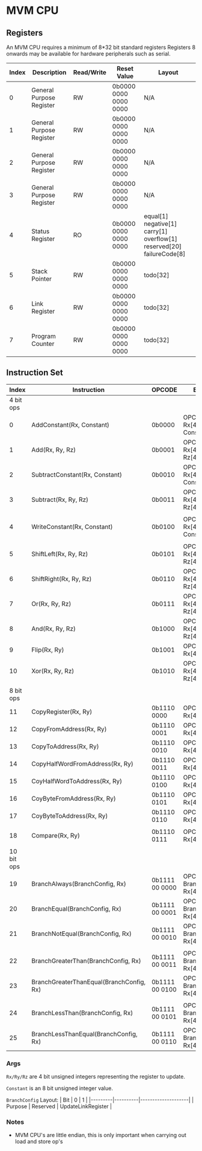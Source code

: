 # MVM CPU

## Registers

An MVM CPU requires a minimum of 8*32 bit standard registers
Registers 8 onwards may be available for hardware peripherals such as serial.

| Index | Description              | Read/Write | Reset Value           | Layout                                                                |
|-------|--------------------------|------------|-----------------------|-----------------------------------------------------------------------|
| 0     | General Purpose Register | RW         | 0b0000 0000 0000 0000 | N/A                                                                   |
| 1     | General Purpose Register | RW         | 0b0000 0000 0000 0000 | N/A                                                                   |
| 2     | General Purpose Register | RW         | 0b0000 0000 0000 0000 | N/A                                                                   |
| 3     | General Purpose Register | RW         | 0b0000 0000 0000 0000 | N/A                                                                   |
| 4     | Status Register          | RO         | 0b0000 0000 0000 0000 | equal[1] negative[1] carry[1] overflow[1] reserved[20] failureCode[8] |
| 5     | Stack Pointer            | RW         | 0b0000 0000 0000 0000 | todo[32]                                                              |
| 6     | Link Register            | RW         | 0b0000 0000 0000 0000 | todo[32]                                                              |
| 7     | Program Counter          | RW         | 0b0000 0000 0000 0000 | todo[32]                                                              |

## Instruction Set

| Index      | Instruction                                   | OPCODE         | Encoding                         | Pseudocode          |
|------------|-----------------------------------------------|----------------|----------------------------------|----------------     |
| 4 bit ops  |                                               |                |                                  |                     |
| 0          | AddConstant(Rx, Constant)                     | 0b0000         | OPCODE[4] Rx[4] Constant[8]      | Rx += Constant      |
| 1          | Add(Rx, Ry, Rz)                               | 0b0001         | OPCODE[4] Rx[4] Ry[4] Rz[4]      | Rx = Ry + Rz        |
| 2          | SubtractConstant(Rx, Constant)                | 0b0010         | OPCODE[4] Rx[4] Constant[8]      | Rx -= Constant      |
| 3          | Subtract(Rx, Ry, Rz)                          | 0b0011         | OPCODE[4] Rx[4] Ry[4] Rz[4]      | Rx = Ry - Rz        |
|            |                                               |                |                                  |                     |
| 4          | WriteConstant(Rx, Constant)                   | 0b0100         | OPCODE[4] Rx[4] Constant[8]      | Rx = Constant       |
|            |                                               |                |                                  |                     |
| 5          | ShiftLeft(Rx, Ry, Rz)                         | 0b0101         | OPCODE[4] Rx[4] Ry[4] Rz[4]      | Rx  = Ry << Rz      |
| 6          | ShiftRight(Rx, Ry, Rz)                        | 0b0110         | OPCODE[4] Rx[4] Ry[4] Rz[4]      | Rx  = Ry >> Rz      |
| 7          | Or(Rx, Ry, Rz)                                | 0b0111         | OPCODE[4] Rx[4] Ry[4] Rz[4]      | Rx  = Ry \| Rz      |
| 8          | And(Rx, Ry, Rz)                               | 0b1000         | OPCODE[4] Rx[4] Ry[4] Rz[4]      | Rx = Ry & Rz        |
| 9          | Flip(Rx, Ry)                                  | 0b1001         | OPCODE[4] Rx[4] Ry[4] _[4]       | Rx = ~Ry            |
| 10         | Xor(Rx, Ry, Rz)                               | 0b1010         | OPCODE[4] Rx[4] Ry[4] Rz[4]      | Rx = Ry^Rz          |
|            |                                               |                |                                  |                     |
| 8 bit ops  |                                               |                |                                  |                     |
| 11         | CopyRegister(Rx, Ry)                          | 0b1110 0000    | OPCODE[8] Rx[4] Ry[4]            | Rx = Ry             |
| 12         | CopyFromAddress(Rx, Ry)                       | 0b1110 0001    | OPCODE[8] Rx[4] Ry[4]            | Rx = *Ry            |
| 13         | CopyToAddress(Rx, Ry)                         | 0b1110 0010    | OPCODE[8] Rx[4] Ry[4]            | *Ry = Rx            |
| 14         | CopyHalfWordFromAddress(Rx, Ry)               | 0b1110 0011    | OPCODE[8] Rx[4] Ry[4]            | Rx = (*Ry & 0xFFFF) |
| 15         | CoyHalfWordToAddress(Rx, Ry)                  | 0b1110 0100    | OPCODE[8] Rx[4] Ry[4]            | *Ry = (Rx & 0xFFFF) |
| 16         | CoyByteFromAddress(Rx, Ry)                    | 0b1110 0101    | OPCODE[8] Rx[4] Ry[4]            | *Ry = (\*Rx & 0xFF) |
| 17         | CoyByteToAddress(Rx, Ry)                      | 0b1110 0110    | OPCODE[8] Rx[4] Ry[4]            | *Ry = (Rx & 0xFF)   |
|            |                                               |                |                                  |                     |
| 18         | Compare(Rx, Ry)                               | 0b1110 0111    | OPCODE[8] Rx[4] Ry[4]            | Rx - Ry             |
|            |                                               |                |                                  |                     |
| 10 bit ops |                                               |                |                                  |                     |
| 19         | BranchAlways(BranchConfig, Rx)                | 0b1111 00 0000 | OPCODE[10] BranchConfig[2] Rx[4] |                     |
| 20         | BranchEqual(BranchConfig, Rx)                 | 0b1111 00 0001 | OPCODE[10] BranchConfig[2] Rx[4] |                     |
| 21         | BranchNotEqual(BranchConfig, Rx)              | 0b1111 00 0010 | OPCODE[10] BranchConfig[2] Rx[4] |                     |
|            |                                               |                |                                  |                     |
| 22         | BranchGreaterThan(BranchConfig, Rx)           | 0b1111 00 0011 | OPCODE[10] BranchConfig[2] Rx[4] |                     |
| 23         | BranchGreaterThanEqual(BranchConfig, Rx)      | 0b1111 00 0100 | OPCODE[10] BranchConfig[2] Rx[4] |                     |
|            |                                               |                |                                  |                     |
| 24         | BranchLessThan(BranchConfig, Rx)              | 0b1111 00 0101 | OPCODE[10] BranchConfig[2] Rx[4] |                     |
| 25         | BranchLessThanEqual(BranchConfig, Rx)         | 0b1111 00 0110 | OPCODE[10] BranchConfig[2] Rx[4] |                     |

### Args

`Rx/Ry/Rz` are 4 bit unsigned integers representing the register to update.

`Constant` is an 8 bit unsigned integer value.

`BranchConfig` Layout:
| Bit     | 0        | 1                  |
|---------|----------|--------------------|
| Purpose | Reserved | UpdateLinkRegister |

### Notes

- MVM CPU's are little endian, this is only important when carrying out load and store op's
